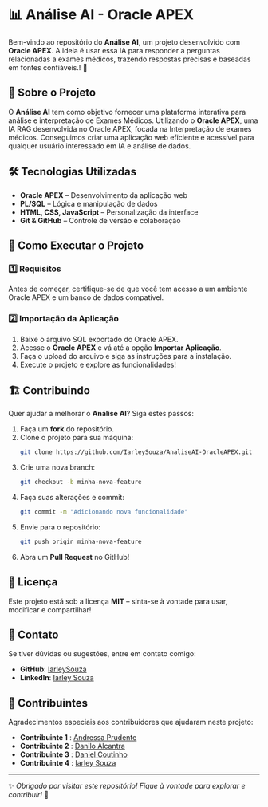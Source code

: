 # 📊 Análise AI - Oracle APEX

Bem-vindo ao repositório do **Análise AI**, um projeto desenvolvido com **Oracle APEX**. A ideia é usar essa IA para responder a perguntas relacionadas a exames médicos, trazendo respostas precisas e baseadas em fontes confiáveis.! 🚀

## 🌟 Sobre o Projeto
O **Análise AI** tem como objetivo fornecer uma plataforma interativa para análise e interpretação de Exames Médicos. Utilizando o **Oracle APEX**, 
uma IA RAG desenvolvida no Oracle APEX, focada na Interpretação de exames médicos. Conseguimos criar uma aplicação web eficiente e acessível para qualquer usuário interessado em IA e análise de dados.

## 🛠 Tecnologias Utilizadas
- **Oracle APEX** – Desenvolvimento da aplicação web
- **PL/SQL** – Lógica e manipulação de dados
- **HTML, CSS, JavaScript** – Personalização da interface
- **Git & GitHub** – Controle de versão e colaboração

## 🚀 Como Executar o Projeto

### 1️⃣ Requisitos
Antes de começar, certifique-se de que você tem acesso a um ambiente Oracle APEX e um banco de dados compatível.

### 2️⃣ Importação da Aplicação
1. Baixe o arquivo SQL exportado do Oracle APEX.
2. Acesse o **Oracle APEX** e vá até a opção **Importar Aplicação**.
3. Faça o upload do arquivo e siga as instruções para a instalação.
4. Execute o projeto e explore as funcionalidades!

## 🏗 Contribuindo
Quer ajudar a melhorar o **Análise AI**? Siga estes passos:
1. Faça um **fork** do repositório.
2. Clone o projeto para sua máquina:
   ```bash
   git clone https://github.com/IarleySouza/AnaliseAI-OracleAPEX.git
   ```
3. Crie uma nova branch:
   ```bash
   git checkout -b minha-nova-feature
   ```
4. Faça suas alterações e commit:
   ```bash
   git commit -m "Adicionando nova funcionalidade"
   ```
5. Envie para o repositório:
   ```bash
   git push origin minha-nova-feature
   ```
6. Abra um **Pull Request** no GitHub!

## 📄 Licença
Este projeto está sob a licença **MIT** – sinta-se à vontade para usar, modificar e compartilhar!

## 💬 Contato
Se tiver dúvidas ou sugestões, entre em contato comigo:
- **GitHub**: [IarleySouza](https://github.com/IarleySouza)
- **LinkedIn**: [Iarley Souza](https://www.linkedin.com/in/iarley-souza/)


## 🤝 Contribuintes
Agradecimentos especiais aos contribuidores que ajudaram neste projeto:
- **Contribuinte 1** : [Andressa Prudente](https://www.linkedin.com/in/andressa-prudente-morais/)
- **Contribuinte 2** : [Danilo Alcantra](https://www.linkedin.com/in/danilo-alcantara-096094210/)
- **Contribuinte 3** : [Daniel Coutinho](https://www.linkedin.com/in/danielmcoutinho/)
- **Contribuinte 4** : [Iarley Souza](https://www.linkedin.com/in/iarley-souza/)

---
✨ *Obrigado por visitar este repositório! Fique à vontade para explorar e contribuir!* 🚀

